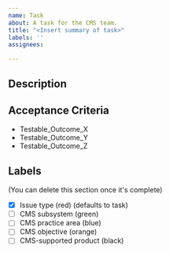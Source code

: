 ```yaml
---
name: Task
about: A task for the CMS team.
title: "<Insert summary of task>"
labels: ''
assignees: 

---
```


## Description


## Acceptance Criteria
* Testable_Outcome_X
* Testable_Outcome_Y
* Testable_Outcome_Z

## Labels

(You can delete this section once it's complete)
- [x] Issue type (red) (defaults to task)
- [ ] CMS subsystem (green)
- [ ] CMS practice area (blue)
- [ ] CMS objective (orange)
- [ ] CMS-supported product (black)

